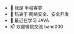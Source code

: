 - 👋 我是 半程客梦
- 👀 热衷于 网络安全、安全开发
- 🌱 最近在学习 JAVA
- 📫 欢迎微信交流 banc000

<!---
banchengkemeng/banchengkemeng is a ✨ special ✨ repository because its `README.md` (this file) appears on your GitHub profile.
You can click the Preview link to take a look at your changes.
--->
